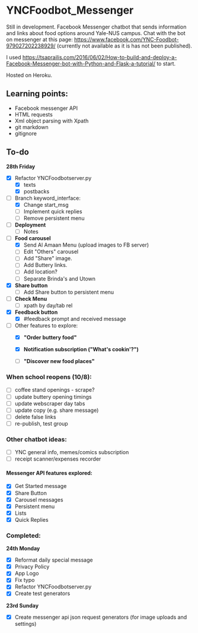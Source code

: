 # YNCFoodbot_Messenger
Still in development.
Facebook Messenger chatbot that sends information and links about food options around Yale-NUS campus. 
Chat with the bot on messenger at this page: https://www.facebook.com/YNC-Foodbot-979027202238929/ (currently not available as it is has not been published). 

I used https://tsaprailis.com/2016/06/02/How-to-build-and-deploy-a-Facebook-Messenger-bot-with-Python-and-Flask-a-tutorial/ to start. 

Hosted on Heroku. 

## Learning points:

- Facebook messenger API
- HTML requests
- Xml object parsing with Xpath
- git markdown
- gitignore

## To-do

**28th Friday**
- [X] Refactor YNCFoodbotserver.py
    - [X] texts
    - [X] postbacks
- [ ] Branch keyword_interface:
    - [X] Change start_msg
    - [ ] Implement quick replies
    - [ ] Remove persistent menu

- [ ] **Deployment**
    - [ ] Notes

- [ ] **Food carousel**
    - [X] Send Al Amaan Menu (upload images to FB server)
    - [ ] Edit "Others" carousel
    - [ ] Add "Share" image.
    - [ ] Add Buttery links.
    - [ ] Add location?
    - [ ] Separate Brinda's and Utown

- [X] **Share button**
    - [ ] Add Share button to persistent menu

- [ ] **Check Menu**
    - [ ] xpath by day/tab rel

- [X] **Feedback button**
    - [X] #feedback prompt and received message

- [ ] Other features to explore:
    - [X] **"Order buttery food"**
    - [X] **Notification subscription ("What's cookin'?")**
    - [ ] **"Discover new food places"**


### When school reopens (10/8):
- [ ] coffee stand openings - scrape?
- [ ] update buttery opening timings
- [ ] update webscraper day tabs
- [ ] update copy (e.g. share message)
- [ ] delete false links
- [ ] re-publish, test group

### Other chatbot ideas:
- [ ] YNC general info, memes/comics subscription
- [ ] receipt scanner/expenses recorder

#### Messenger API features explored:
- [X] Get Started message
- [X] Share Button
- [X] Carousel messages
- [X] Persistent menu
- [X] Lists
- [X] Quick Replies

### Completed:

**24th Monday**
- [X] Reformat daily special message
- [X] Privacy Policy
- [X] App Logo
- [X] Fix typo
- [X] Refactor YNCFoodbotserver.py
- [X] Create test generators

**23rd Sunday**
- [X] Create messenger api json request generators (for image uploads and settings)
